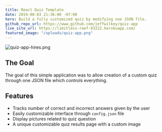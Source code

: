 ```yaml
---
title: React Quiz Template
date: 2019-08-03 21:36:00 -07:00
hero: Build a fully customized quiz by modifying one JSON file.
github_repo_url: https://www.github.com/jeffwilkey/quiz-app
live_site_url: https://limitless-reef-93222.herokuapp.com/
featured_image: "/uploads/quiz-app.png"
---
```


![quiz-app-hires.png](/uploads/quiz-app-hires.png)

## The Goal
The goal of this simple application was to allow creation of a custom quiz through one JSON file which controls everything.

## Features
- Tracks number of correct and incorrect answers given by the user
- Easily customizable interface through `config.json` file
- Display pictures related to quiz question
- A unique customizable quiz results page with a custom image
